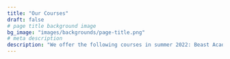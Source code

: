 ```yaml
---
title: "Our Courses"
draft: false
# page title background image
bg_image: "images/backgrounds/page-title.png"
# meta description
description: "We offer the following courses in summer 2022: Beast Academy Grade 5, Pre-Algebra, Algebra, Geometry I (triangles), Geometry II, Intermediate Algebra, Contest Math, Introduction to Python, and Scratch."
---
```


